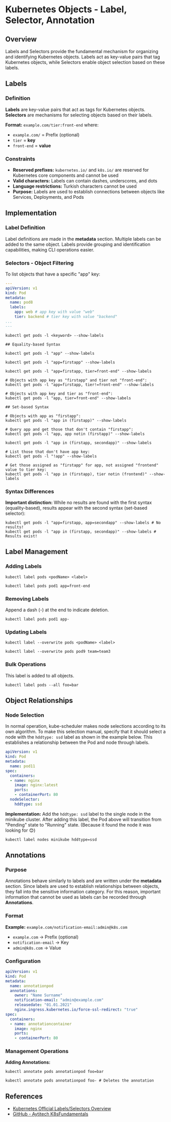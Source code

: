 # Kubernetes Objects - Label, Selector, Annotation

## Overview

Labels and Selectors provide the fundamental mechanism for organizing and identifying Kubernetes objects. Labels act as
key-value pairs that tag Kubernetes objects, while Selectors enable object selection based on these labels.

## Labels

### Definition

**Labels** are key-value pairs that act as tags for Kubernetes objects. **Selectors** are mechanisms for selecting
objects based on their labels.

**Format:** `example.com/tier:front-end` where:

* `example.com/` = Prefix (optional)
* `tier` = **key**
* `front-end` = **value**

### Constraints

* **Reserved prefixes:** `kubernetes.io/` and `k8s.io/` are reserved for Kubernetes core components and cannot be used
* **Valid characters:** Labels can contain dashes, underscores, and dots
* **Language restrictions:** Turkish characters cannot be used
* **Purpose:** Labels are used to establish connections between objects like Services, Deployments, and Pods

## Implementation

### Label Definition

Label definitions are made in the **metadata** section. Multiple labels can be added to the same object. Labels provide
grouping and identification capabilities, making CLI operations easier.

### Selectors - Object Filtering

To list objects that have a specific "app" key:

```yaml
---
apiVersion: v1
kind: Pod
metadata:
  name: pod8
  labels:
    app: web # app key with value "web"
    tier: backend # tier key with value "backend"
...
---
```

```shell
kubectl get pods -l <keyword> --show-labels

## Equality-based Syntax

kubectl get pods -l "app" --show-labels

kubectl get pods -l "app=firstapp" --show-labels

kubectl get pods -l "app=firstapp, tier=front-end" --show-labels

# Objects with app key as "firstapp" and tier not "front-end":
kubectl get pods -l "app=firstapp, tier!=front-end" --show-labels

# Objects with app key and tier as "front-end":
kubectl get pods -l "app, tier=front-end" --show-labels

## Set-based Syntax

# Objects with app as "firstapp":
kubectl get pods -l "app in (firstapp)" --show-labels

# Query app and get those that don't contain "firstapp":
kubectl get pods -l "app, app notin (firstapp)" --show-labels

kubectl get pods -l "app in (firstapp, secondapp)" --show-labels

# List those that don't have app key:
kubectl get pods -l "!app" --show-labels

# Get those assigned as "firstapp" for app, not assigned "frontend" value to tier key:
kubectl get pods -l "app in (firstapp), tier notin (frontend)" --show-labels
```

### Syntax Differences

**Important distinction:** While no results are found with the first syntax (equality-based), results appear with the
second syntax (set-based selector):

```shell
kubectl get pods -l "app=firstapp, app=secondapp" --show-labels # No results!
kubectl get pods -l "app in (firstapp, secondapp)" --show-labels # Results exist!
```

## Label Management

### Adding Labels

```shell
kubectl label pods <podName> <label>

kubectl label pods pod1 app=front-end
```

### Removing Labels

Append a dash (-) at the end to indicate deletion.

```shell
kubectl label pods pod1 app-
```

### Updating Labels

```shell
kubectl label --overwrite pods <podName> <label>

kubectl label --overwrite pods pod9 team=team3
```

### Bulk Operations

This label is added to all objects.

```shell
kubectl label pods --all foo=bar
```

## Object Relationships

### Node Selection

In normal operation, kube-scheduler makes node selections according to its own algorithm. To make this selection manual,
specify that it should select a node with the `hddtype: ssd` label as shown in the example below. This establishes a
relationship between the Pod and node through labels.

```yaml
apiVersion: v1
kind: Pod
metadata:
  name: pod11
spec:
  containers:
  - name: nginx
    image: nginx:latest
    ports:
    - containerPort: 80
  nodeSelector:
    hddtype: ssd
```

**Implementation:** Add the `hddtype: ssd` label to the single node in the minikube cluster. After adding this label,
the Pod above will transition from "Pending" state to "Running" state. (Because it found the node it was looking for 😊)

```shell
kubectl label nodes minikube hddtype=ssd
```

## Annotations

### Purpose

Annotations behave similarly to labels and are written under the **metadata** section. Since labels are used to
establish relationships between objects, they fall into the sensitive information category. For this reason, important
information that cannot be used as labels can be recorded through **Annotations**.

### Format

**Example:** `example.com/notification-email:admin@k8s.com`

* `example.com` → Prefix (optional)
* `notification-email` → Key
* `admin@k8s.com` → Value

### Configuration

```yaml
apiVersion: v1
kind: Pod
metadata:
  name: annotationpod
  annotations:
    owner: "Name Surname"
    notification-email: "admin@example.com"
    releasedate: "01.01.2021"
    nginx.ingress.kubernetes.io/force-ssl-redirect: "true"
spec:
  containers:
  - name: annotationcontainer
    image: nginx
    ports:
    - containerPort: 80
```

### Management Operations

**Adding Annotations:**

```shell
kubectl annotate pods annotationpod foo=bar

kubectl annotate pods annotationpod foo- # Deletes the annotation
```

## References

- [Kubernetes Official Labels/Selectors Overview](https://kubernetes.io/docs/concepts/overview/working-with-objects/labels/)
- [GitHub - Aytitech K8sFundamentals](https://github.com/aytitech/k8sfundamentals/tree/main/labelselector)
